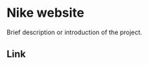 # Nike website

Brief description or introduction of the project.


## Link

[](https://nike-tailwind-react-js.vercel.app/)

